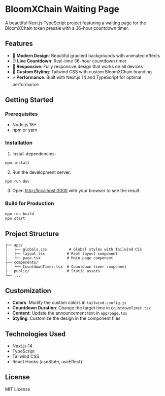 # BloomXChain Waiting Page

A beautiful Next.js TypeScript project featuring a waiting page for the BloomXChain token presale with a 36-hour countdown timer.

## Features

- 🚀 **Modern Design**: Beautiful gradient backgrounds with animated effects
- ⏰ **Live Countdown**: Real-time 36-hour countdown timer
- 📱 **Responsive**: Fully responsive design that works on all devices
- 🎨 **Custom Styling**: Tailwind CSS with custom BloomXChain branding
- ⚡ **Performance**: Built with Next.js 14 and TypeScript for optimal performance

## Getting Started

### Prerequisites

- Node.js 18+ 
- npm or yarn

### Installation

1. Install dependencies:
```bash
npm install
```

2. Run the development server:
```bash
npm run dev
```

3. Open [http://localhost:3000](http://localhost:3000) with your browser to see the result.

### Build for Production

```bash
npm run build
npm start
```

## Project Structure

```
├── app/
│   ├── globals.css          # Global styles with Tailwind CSS
│   ├── layout.tsx          # Root layout component
│   └── page.tsx            # Main page component
├── components/
│   └── CountdownTimer.tsx  # Countdown timer component
├── public/                 # Static assets
└── ...
```

## Customization

- **Colors**: Modify the custom colors in `tailwind.config.js`
- **Countdown Duration**: Change the target time in `CountdownTimer.tsx`
- **Content**: Update the announcement text in `app/page.tsx`
- **Styling**: Customize the design in the component files

## Technologies Used

- Next.js 14
- TypeScript
- Tailwind CSS
- React Hooks (useState, useEffect)

## License

MIT License 